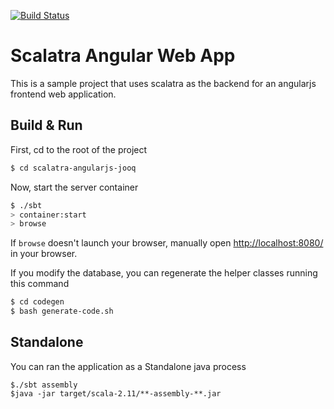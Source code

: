 [![Build Status](https://travis-ci.org/jonvallet/scalatra-angularjs-jooq.svg?branch=master)](https://travis-ci.org/jonvallet/scalatra-angularjs-jooq)
# Scalatra Angular Web App #
This is a sample project that uses scalatra as the backend for an angularjs
frontend web application.
## Build & Run ##
First, cd to the root of the project

```sh
$ cd scalatra-angularjs-jooq
```

Now, start the server container
```sh
$ ./sbt
> container:start
> browse
```

If `browse` doesn't launch your browser, manually open [http://localhost:8080/](http://localhost:8080/) in your browser.

If you modify the database, you can regenerate the helper classes running this command

```sh
$ cd codegen
$ bash generate-code.sh
```
## Standalone
You can ran the application as a Standalone java process

```
$./sbt assembly
$java -jar target/scala-2.11/**-assembly-**.jar
```